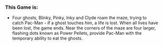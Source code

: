 ### This Game is:

 * Four ghosts, Blinky, Pinky, Inky and Clyde roam the maze, trying to catch Pac-Man - if a ghost touches him, a life is lost. When all lives have been lost, the game ends. Near the corners of the maze are four larger, flashing dots known as Power Pellets, provide Pac-Man with the temporary ability to eat the ghosts.